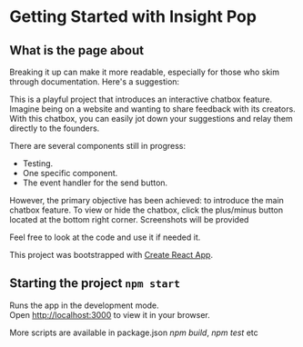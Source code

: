 # Getting Started with Insight Pop

## What is the page about

Breaking it up can make it more readable, especially for those who skim through documentation. Here's a suggestion:

This is a playful project that introduces an interactive chatbox feature. Imagine being on a website and wanting to share feedback with its creators. With this chatbox, you can easily jot down your suggestions and relay them directly to the founders.

There are several components still in progress:

- Testing.
- One specific component.
- The event handler for the send button.

However, the primary objective has been achieved: to introduce the main chatbox feature. To view or hide the chatbox, click the plus/minus button located at the bottom right corner. Screenshots will be provided

Feel free to look at the code and use it if needed it.

This project was bootstrapped with [Create React App](https://github.com/facebook/create-react-app).

## Starting the project `npm start`

Runs the app in the development mode.\
Open [http://localhost:3000](http://localhost:3000) to view it in your browser.

More scripts are available in package.json _npm build_, _npm test_ etc
